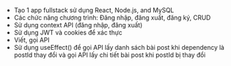 - Tạo 1 app fullstack sử dụng React, Node.js, and MySQL 
- Các chức năng chương trình:
Đăng nhập, đăng xuất, đăng ký, CRUD
- Sử dụng context API (đăng nhập, đăng xuất)
- Sử dụng JWT và cookies để xác thực
- Viết, gọi API
- Sử dụng useEffect() để gọi API lấy danh sách bài post khi dependency là postId thay đổi và gọi API lấy chi tiết bài post khi postId bị thay đổi 
